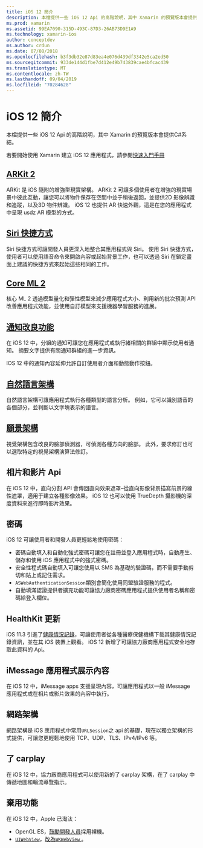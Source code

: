 ```yaml
---
title: iOS 12 簡介
description: 本檔提供一些 iOS 12 Api 的高階說明，其中 Xamarin 的預覽版本會提供C#系結。
ms.prod: xamarin
ms.assetid: 99EA7090-315D-493C-87D3-26AB73D9E1A9
ms.technology: xamarin-ios
author: conceptdev
ms.author: crdun
ms.date: 07/08/2018
ms.openlocfilehash: b3f3db32e87d83ea4e076d439df3342e5ca2ed50
ms.sourcegitcommit: 933de144d1fbe7d412e49b743839cae4bfcac439
ms.translationtype: MT
ms.contentlocale: zh-TW
ms.lasthandoff: 09/04/2019
ms.locfileid: "70284628"
---
```

# <a name="introduction-to-ios-12"></a>iOS 12 簡介

本檔提供一些 iOS 12 Api 的高階說明，其中 Xamarin 的預覽版本會提供C#系結。

若要開始使用 Xamarin 建立 iOS 12 應用程式，請參閱[快速入門手冊](get-started.md)

## <a name="arkit-2arkit2md"></a>[ARKit 2](arkit2.md)

ARKit 是 iOS 隨附的增強型現實架構。 ARKit 2 可讓多個使用者在增強的現實場景中彼此互動，讓您可以將物件保存在空間中並于稍後返回，並提供2D 影像辨識和追蹤，以及3D 物件辨識。 iOS 12 也提供 AR 快速外觀，這是在您的應用程式中呈現 usdz AR 模型的方式。

## <a name="siri-shortcutssiri-shortcutsmd"></a>[Siri 快捷方式](siri-shortcuts.md)

Siri 快捷方式可讓開發人員更深入地整合其應用程式與 Siri。 使用 Siri 快捷方式，使用者可以使用語音命令來開啟內容或起始背景工作，也可以透過 Siri 在鎖定畫面上建議的快捷方式來起始這些相同的工作。

## <a name="core-ml-2coremlmd"></a>[Core ML 2](coreml.md)

核心 ML 2 透過模型量化和彈性模型來減少應用程式大小、利用新的批次預測 API 改善應用程式效能，並使用自訂模型來支援機器學習服務的進展。

## <a name="notification-improvementsnotificationsindexmd"></a>[通知改良功能](notifications/index.md)

在 iOS 12 中，分組的通知可讓您在應用程式或執行緒相關的群組中顯示使用者通知。 摘要文字提供有關通知群組的進一步資訊。

IOS 12 中的通知內容延伸允許自訂使用者介面和動態動作按鈕。

## <a name="natural-language-frameworknatural-languagemd"></a>[自然語言架構](natural-language.md)

自然語言架構可讓應用程式執行各種類型的語言分析。 例如，它可以識別語音的各個部分，並判斷以文字塊表示的語言。

## <a name="vision-frameworkiosplatformintroduction-to-ios11visionmd"></a>[願景架構](~/ios/platform/introduction-to-ios11/vision.md)

視覺架構包含改良的臉部偵測器，可偵測各種方向的臉部。 此外，要求修訂也可以選取特定的視覺架構演算法修訂。

## <a name="photo-and-video-apis"></a>相片和影片 Api

在 iOS 12 中，直向分割 API 會傳回直向效果遮罩–從直向影像背景描寫前景的線性遮罩，適用于建立各種影像效果。 iOS 12 也可以使用 TrueDepth 攝影機的深度資料來進行即時影片效果。

## <a name="passwords"></a>密碼

iOS 12 可讓使用者和開發人員更輕鬆地使用密碼：

- 密碼自動填入和自動化強式密碼可讓您在註冊並登入應用程式時，自動產生、儲存和使用 iOS 應用程式中的強式密碼。
- 安全性程式碼自動填入可讓您使用以 SMS 為基礎的驗證碼，而不需要手動剪切和貼上或記住需求。
- `ASWebAuthenticationSession`類別會簡化使用同盟驗證服務的程式。
- 自動填滿認證提供者擴充功能可讓協力廠商密碼應用程式提供使用者名稱和密碼給登入欄位。

## <a name="healthkit-updates"></a>HealthKit 更新

iOS 11.3 引進了[健康情況記錄](https://www.apple.com/healthcare/health-records/)，可讓使用者從各種醫療保健機構下載其健康情況記錄資訊，並在其 iOS 裝置上觀看。 iOS 12 新增了可讓協力廠商應用程式安全地存取此資料的 Api。

## <a name="imessage-app-presentation-contexts"></a>iMessage 應用程式展示內容

在 iOS 12 中，iMessage apps 支援呈現內容，可讓應用程式以一般 iMessage 應用程式或在相片或影片效果的內容中執行。

## <a name="network-framework"></a>網路架構

網路架構是 iOS 應用程式中常用`URLSession`之 api 的基礎，現在以獨立架構的形式提供，可讓您更輕鬆地使用 TCP、UDP、TLS、IPv4/IPv6 等。

## <a name="carplay"></a>了 carplay

在 iOS 12 中，協力廠商應用程式可以使用新的了 carplay 架構，在了 carplay 中傳遞地圖和輪流導覽指示。

## <a name="deprecations"></a>棄用功能

在 iOS 12 中，Apple 已淘汰：

- OpenGL ES，[鼓勵開發人員](https://developer.apple.com/ios/whats-new/)採用裸機。
- [`UIWebView`](xref:UIKit.UIWebView)，[改為`WKWebView` ](https://developer.apple.com/documentation/webkit/wkwebview?language=objc)。

